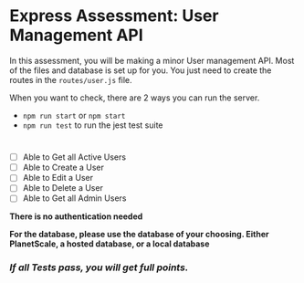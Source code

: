 # Express Assessment: User Management API

In this assessment, you will be making a minor User management API. Most of the files and database is set up for you. You just need to create the routes in the `routes/user.js` file.

When you want to check, there are 2 ways you can run the server.

- `npm run start` or `npm start`
- `npm run test` to run the jest test suite

#

- [ ] Able to Get all Active Users
- [ ] Able to Create a User
- [ ] Able to Edit a User
- [ ] Able to Delete a User
- [ ] Able to Get all Admin Users

**There is no authentication needed**

**For the database, please use the database of your choosing. Either PlanetScale, a hosted database, or a local database**

### **_If all Tests pass, you will get full points._**
